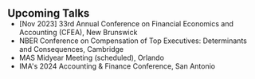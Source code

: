  
<h2 id="talks" style="margin: 2px 0px 0px;"> <br> 
<br> Upcoming Talks </h2>

<ul style="margin:0 0 5px;">
  
  <li><autocolor> [Nov 2023] 33rd Annual Conference on Financial Economics and Accounting (CFEA), New Brunswick </autocolor></li>
   <li><autocolor>NBER Conference on Compensation of Top Executives: Determinants and Consequences, Cambridge  </autocolor></li>
  <li><autocolor>MAS Midyear Meeting (scheduled), Orlando  </autocolor></li>
  <li><autocolor>IMA's 2024 Accounting & Finance Conference, San Antonio  </autocolor></li>
</ul>
